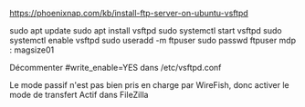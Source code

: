 https://phoenixnap.com/kb/install-ftp-server-on-ubuntu-vsftpd

sudo apt update
sudo apt install vsftpd
sudo systemctl start vsftpd
sudo systemctl enable vsftpd
sudo useradd -m ftpuser
sudo passwd ftpuser
mdp : magsize01

Décommenter #write_enable=YES dans /etc/vsftpd.conf

Le mode passif n'est pas bien pris en charge par WireFish, donc activer le mode de transfert Actif dans FileZilla
